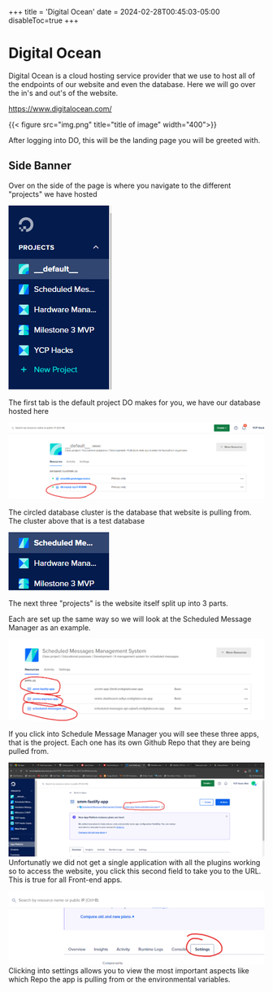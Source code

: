 +++
title = 'Digital Ocean'
date = 2024-02-28T00:45:03-05:00
disableToc=true
+++
# Digital Ocean 
Digital Ocean is a cloud hosting service provider that we use to host all of the endpoints of 
our website and even the database. Here we will go over the in's and out's of the website.

https://www.digitalocean.com/


{{< figure src="img.png" title="title of image" width="400">}}

After logging into DO, this will be the landing page you will be greeted with. 

## Side Banner
Over on the side of the page is where you navigate to the different "projects" we have hosted

![img_1.png](img_1.png)

The first tab is the default project DO makes for you, we have our database hosted here

![img_2.png](img_2.png)

The circled database cluster is the database that website is pulling from. The cluster above that is a test database

![img_3.png](img_3.png)

The next three "projects" is the website itself split up into 3 parts.

Each are set up the same way so we will look at the Scheduled Message Manager as an example.

![img_4.png](img_4.png)

If you click into Schedule Message Manager you will see these three apps, that is the project. Each one has its own Github Repo that they are being pulled from. 

![img_5.png](img_5.png)
Unfortunatly we did not get a single application with all the plugins working so to access the website, you click this second field to take you to the URL. This is true for all Front-end apps. 

![img_6.png](img_6.png)
Clicking into settings allows you to view the most important aspects like which Repo the app is pulling from or the environmental variables.


